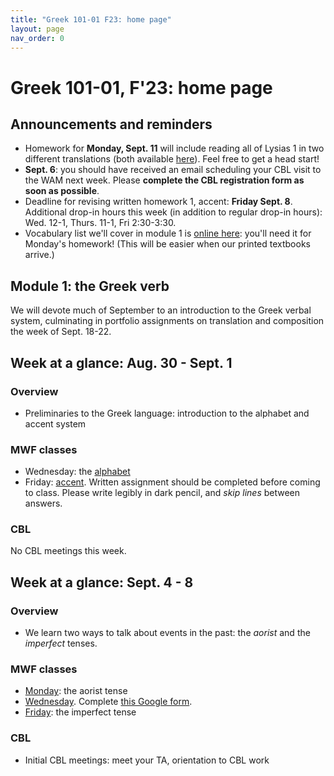 ```yaml
---
title: "Greek 101-01 F23: home page"
layout: page
nav_order: 0
---
```




# Greek 101-01, F'23: home page



## Announcements and reminders

- Homework for **Monday, Sept. 11** will include reading all of Lysias 1 in two different translations (both available [here](https://hellenike.github.io/textbook/reference/)).  Feel free to get a head start!
- **Sept. 6**: you should have received an email scheduling your CBL visit to the WAM next week. Please **complete the CBL registration form as soon as possible**.
- Deadline for revising written homework 1, accent: **Friday Sept. 8**.  Additional drop-in hours this week (in addition to regular drop-in hours): Wed. 12-1, Thurs. 11-1, Fri 2:30-3:30.
- Vocabulary list we'll cover in module 1 is [online here](https://hellenike.github.io/textbook/review/module1-review/vocabulary/): you'll need it for Monday's homework!  (This will be easier when our printed textbooks arrive.)




## Module 1: the Greek verb

We will devote much of September to an introduction to the Greek verbal system, culminating in portfolio assignments on translation and composition the week of Sept. 18-22.

## Week at a glance: Aug. 30 - Sept. 1

### Overview

- Preliminaries to the Greek language: introduction to the alphabet and accent system

### MWF classes

- Wednesday: the [alphabet](./classes/module1/intro/)
- Friday: [accent](./classes/module1/accent/). Written assignment should be completed before coming to class. Please write legibly in dark pencil, and *skip lines* between answers.


### CBL

No CBL meetings this week.



## Week at a glance: Sept. 4 - 8

### Overview

- We learn two ways to talk about events in the past: the *aorist* and the *imperfect* tenses.


### MWF classes

- [Monday](./classes/module1/aorist/): the aorist tense
- [Wednesday](./classes/module1/aorist-review/).  Complete [this Google form](https://forms.gle/jE8tmgb8vpU54nbZ6).
- [Friday](./classes/module1/imperfect/): the imperfect tense


### CBL

- Initial CBL meetings: meet your TA, orientation to CBL work
